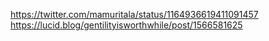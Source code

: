 https://twitter.com/mamuritala/status/1164936619411091457  <br />
https://lucid.blog/gentilityisworthwhile/post/1566581625
